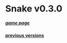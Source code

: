 # Snake v0.3.0
##### [game page](https://nnovikov.itch.io/snake)
#### [previous versions](https://github.com/NovikovNick/Snake)